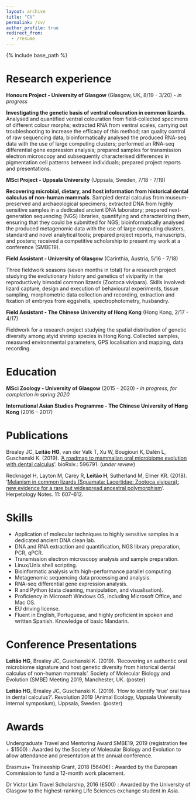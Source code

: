 ```yaml
---
layout: archive
title: "CV"
permalink: /cv/
author_profile: true
redirect_from:
  - /resume
---
```


{% include base_path %}

Research experience
======
<b>Honours Project - University of Glasgow</b> (Glasgow, UK, 8/19 - 3/20) - <i>in progress</i>

<b>Investigating the genetic basis of ventral colouration in common lizards</b>. Analysed and quantified ventral colouration from field-collected specimens of different colour morphs; extracted RNA from ventral scales, carrying out troubleshooting to increase the efficacy of this method; ran quality control of raw sequencing data; bioinformatically analysed the produced RNA-seq data with the use of large computing clusters; performed an RNA-seq differential gene expression analysis; prepared samples for transmission electron microscopy and subsequently characterised differences in pigmentation cell patterns between individuals; prepared project reports and presentations.

<b>MSci Project - Uppsala University</b> (Uppsala, Sweden, 7/18 - 7/19)

<b>Recovering microbial, dietary, and host information from historical dental calculus of non-human mammals</b>. Sampled dental calculus from museum-preserved and archaeological specimens; extracted DNA from highly sensitive samples in a dedicated ancient DNA laboratory; prepared next-generation sequencing (NGS) libraries, quantifying and characterizing them, ensuring that they could be submitted for NGS; bioinformatically analysed the produced metagenomic data with the use of large computing clusters, standard and novel analytical tools; prepared project reports, manuscripts, and posters; received a competitive scholarship to present my work at a conference (SMBE19).

<b>Field Assistant - University of Glasgow</b> (Carinthia, Austria, 5/16 - 7/18)

Three fieldwork seasons (seven months in total) for a research project studying the evolutionary history and genetics of viviparity in the reproductively bimodal common lizards (Zootoca vivipara). Skills involved: lizard capture, design and execution of behavioural experiments, tissue sampling, morphometric data collection and recording, extraction and fixation of embryos from eggshells, spectrophotometry, husbandry.

<b>Field Assistant - The Chinese University of Hong Kong</b> (Hong Kong, 2/17 - 4/17)

Fieldwork for a research project studying the spatial distribution of genetic diversity among atyid shrimp species in Hong Kong. Collected samples, measured environmental parameters, GPS localisation and mapping, data recording.

Education
======
<b>MSci Zoology - University of Glasgow</b> (2015 - 2020) - <i>in progress, for completion in spring 2020</i>

<b>International Asian Studies Programme - The Chinese University of Hong Kong</b> (2016 – 2017)
  
Publications
======
Brealey JC, <b>Leitão HG</b>, van der Valk T, Xu W, Bougiouri K, Dalén L, Guschanski K. (2019). ‘[A roadmap to mammalian oral microbiome evolution with dental calculus](https://www.biorxiv.org/content/10.1101/596791v2)’. bioRxiv.: 596791. (<i>under review</i>)

Recknagel H, Layton M, Carey R, <b>Leitão H</b>, Sutherland M, Elmer KR. (2018). ‘[Melanism in common lizards (Squamata: Lacertidae: Zootoca vivipara): new evidence for a rare but widespread ancestral polymorphism](https://github.com/hgleitao/hgleitao.github.io/blob/master/files/Recknagel_et_al_2018_Melanism.pdf)’. Herpetology Notes. 11: 607–612.
  
Skills
======
* Application of molecular techniques to highly sensitive samples in a dedicated ancient DNA clean lab.
* DNA and RNA extraction and quantification, NGS library preparation, PCR, qPCR.
* Transmission electron microscopy analysis and sample preparation.
* Linux/Unix shell scripting.
* Bioinformatic analysis with high-performance parallel computing
* Metagenomic sequencing data processing and analysis.
* RNA-seq differential gene expression analysis.
* R and Python (data cleaning, manipulation, and visualisation).
* Proficiency in Microsoft Windows OS, including Microsoft Office, and Mac OS.
* EU driving license.
* Fluent in English, Portuguese, and highly proficient in spoken and written Spanish. Knowledge of basic Mandarin.

Conference Presentations
======
<b>Leitão HG</b>, Brealey JC, Guschanski K. (2019). ‘Recovering an authentic oral microbiome signature and host genetic diversity from historical dental calculus of non-human mammals’. Society of Molecular Biology and Evolution (SMBE) Meeting 2019, Manchester, UK. (poster)

<b>Leitão HG</b>, Brealey JC, Guschanski K. (2019). ‘How to identify ‘true’ oral taxa in dental calculus?’. Revolution 2019 (Animal Ecology, Uppsala University internal symposium), Uppsala, Sweden. (poster)
  
Awards
======

Undergraduate Travel and Mentoring Award SMBE19, 2019 (registration fee + $1500) 
:   Awarded by the Society of Molecular Biology and Evolution to allow attendance and presentation at the annual conference.

Erasmus+ Traineeship Grant, 2018 (5640€) 
:   Awarded by the European Commission to fund a 12-month work placement.

Dr Victor Lim Travel Scholarship, 2016 (£500) 
:   Awarded by the University of Glasgow to the highest-ranking Life Sciences exchange student in Asia.
